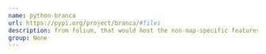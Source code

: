 ```yaml
---
name: python-branca
url: https://pypi.org/project/branca/#files
description: from folium, that would host the non-map-specific features. URL : https://pypi.org/project/branca/#files Groups : None
group: None
---
```

